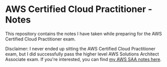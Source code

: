 # AWS Certified Cloud Practitioner - Notes

This repository contains the notes I have taken while preparing for the AWS Certified Cloud Practitioner exam.

Disclaimer: I never ended up sitting the AWS Certified Cloud Practitioner exam, but I did successfully pass the higher level AWS Solutions Architect Associate exam. If you're interested, you can find [my AWS SAA notes here](https://github.com/camchardukian/aws-saa-notes).

